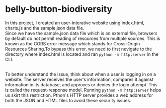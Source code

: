 # belly-button-biodiversity
In this project, I created an user-interative website using index.html, charts.js and the sample.json data file. 
<br /> Since we have the sample.json data file which is an external file, browsers by default do not permit reading of resources from multiple sources. This is known as the CORS error message which stands for Cross-Origin Resources Sharing.To bypass this error, we need to first nevigate to the directory where index.html is located and ran `python -m http:server` in the CLI.

<br /> To better understand the issue, think about when a user is logging in on a website. The server receives the user's information, compares it against information in its database, and approves or denies the login attempt. This is called the request-response model. Running `python -m http:server` helps us skirt this restriction. Pthon's HTTP server provides a web address for both the JSON and HTML files to avoid these security issues.

